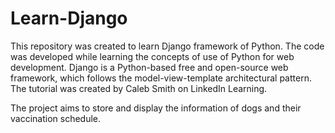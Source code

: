 # Learn-Django

This repository was created to learn Django framework of Python. The code was developed while learning the concepts of use of Python for web development. Django is a Python-based free and open-source web framework, which follows the model-view-template architectural pattern. The tutorial was created by Caleb Smith on LinkedIn Learning.

The project aims to store and display the information of dogs and their vaccination schedule.
